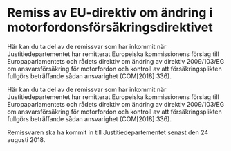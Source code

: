 # Remiss av EU-direktiv om ändring i motorfordonsförsäkringsdirektivet

Här kan du ta del av de remissvar som har inkommit när Justitiedepartementet har remitterat Europeiska kommissionens förslag till Europaparlamentets och rådets direktiv om ändring av direktiv 2009/103/EG om ansvarsförsäkring för motorfordon och kontroll av att försäkringsplikten fullgörs beträffande sådan ansvarighet (COM[2018] 336).

Här kan du ta del av de remissvar som har inkommit när Justitiedepartementet har remitterat Europeiska kommissionens förslag till Europaparlamentets och rådets direktiv om ändring av direktiv 2009/103/EG om ansvarsförsäkring för motorfordon och kontroll av att försäkringsplikten fullgörs beträffande sådan ansvarighet (COM[2018] 336).

Remissvaren ska ha kommit in till Justitiedepartementet senast den 24 augusti 2018.
